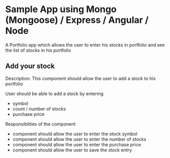 <h1>Sample App using Mongo (Mongoose) / Express / Angular / Node</h1>

A Portfolio app which allows the user to enter his stocks in portfolio and see the list of stocks in his portfolio

<h2>Add your stock</h2>

Description:
This component should allow the user to add a stock to his portfolio


User should be able to add a stock by entering
<ul>
    <li>symbol</li>
    <li>count / number of stocks</li>
    <li>purchase price</li>
</ul>
Responsiblities of the component
<ul>
<li>component should allow the user to enter the stock symbol</li>
<li>component should allow the user to enter the number of stocks</li>
<li>component should allow the user to enter the purchase price</li>
<li>component should allow the user to save the stock entry</li>
</ul>

